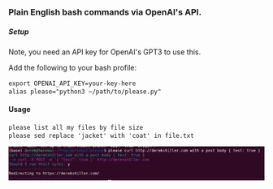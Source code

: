 ### Plain English bash commands via OpenAI's API.


##### Setup

Note, you need an API key for OpenAI's GPT3 to use this.

Add the following to your bash profile:
```
export OPENAI_API_KEY=your-key-here
alias please="python3 ~/path/to/please.py"
```

#### Usage

```
please list all my files by file size
please sed replace 'jacket' with 'coat' in file.txt
```

![screenshot.png](screenshot.png)


